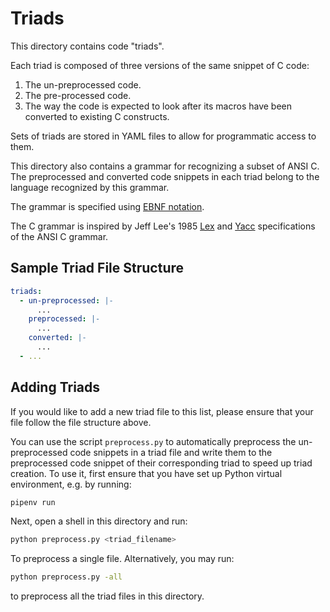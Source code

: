 # Triads

This directory contains code "triads".

Each triad is composed of three versions of the same snippet of C code:
1. The un-preprocessed code.
2. The pre-processed code.
3. The way the code is expected to look after its macros have been converted
   to existing C constructs.

Sets of triads are stored in YAML files to allow for programmatic access to them.

This directory also contains a grammar for recognizing a subset of ANSI C.
The preprocessed and converted code snippets in each triad belong to the
language recognized by this grammar.

The grammar is specified using
[EBNF notation](https://en.wikipedia.org/wiki/Extended_Backus%E2%80%93Naur_form).

The C grammar is inspired by Jeff Lee's 1985
[Lex](https://www.lysator.liu.se/c/ANSI-C-grammar-l.html)
and
[Yacc](https://www.lysator.liu.se/c/ANSI-C-grammar-y.html)
specifications of the ANSI C grammar.

## Sample Triad File Structure
```yaml
triads:
  - un-preprocessed: |-
      ...
    preprocessed: |-
      ...
    converted: |-
      ...
  - ...
```

## Adding Triads
If you would like to add a new triad file to this list,
please ensure that your file follow the file structure above.

You can use the script `preprocess.py` to automatically
preprocess the un-preprocessed code snippets in a triad file and write
them to the preprocessed code snippet of their corresponding triad to speed
up triad creation.
To use it, first ensure that you have set up Python virtual environment, e.g.
by running:

```bash
pipenv run
```

Next, open a shell in this directory and run:
```bash
python preprocess.py <triad_filename>
```

To preprocess a single file. Alternatively, you may run:
```bash
python preprocess.py -all
```
to preprocess all the triad files in this directory.